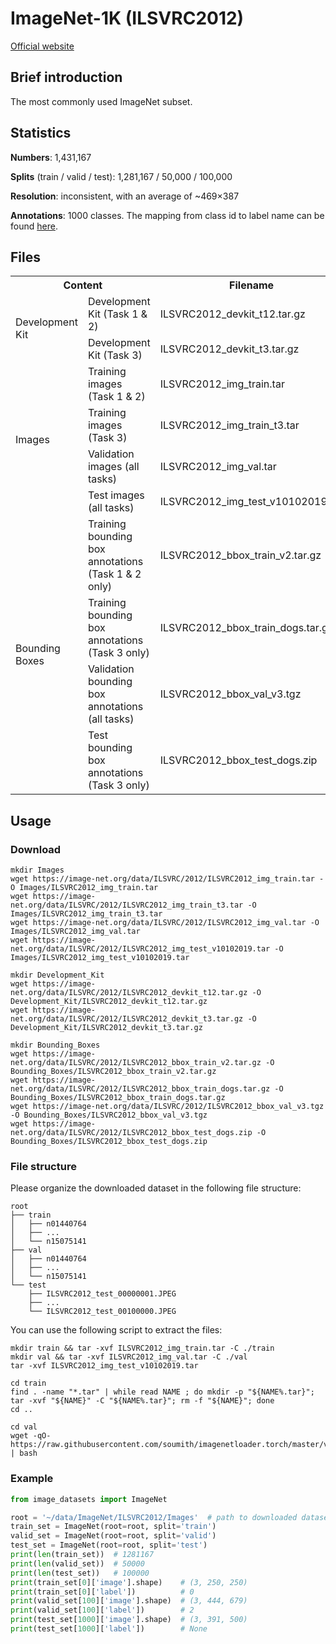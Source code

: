 # ImageNet-1K (ILSVRC2012)

[Official website](https://image-net.org/challenges/LSVRC/2012/2012-downloads.php)

## Brief introduction

The most commonly used ImageNet subset.

## Statistics

**Numbers**: 1,431,167

**Splits** (train / valid / test): 1,281,167 / 50,000 / 100,000

**Resolution**: inconsistent, with an average of ~469×387

**Annotations**: 1000 classes. The mapping from class id to label name can be found [here](https://gist.github.com/yrevar/942d3a0ac09ec9e5eb3a).

## Files

<table>
<tr><th colspan="2">Content</th><th>Filename</th><th>Size</th><th>MD5</th></tr>
<tr><td rowspan="2">Development Kit</td><td>Development Kit (Task 1 & 2)</td><td>ILSVRC2012_devkit_t12.tar.gz</td><td>2.5MB</td><td>-</td></tr>
<tr><td>Development Kit (Task 3)</td><td>ILSVRC2012_devkit_t3.tar.gz</td><td>22MB</td><td>-</td></tr>
<tr><td rowspan="4">Images</td><td>Training images (Task 1 & 2)</td><td>ILSVRC2012_img_train.tar</td><td>138GB</td><td>1d675b47d978889d74fa0da5fadfb00e</td></tr>
<tr><td>Training images (Task 3)</td><td>ILSVRC2012_img_train_t3.tar</td><td>728MB</td><td>ccaf1013018ac1037801578038d370da</td></tr>
<tr><td>Validation images (all tasks)</td><td>ILSVRC2012_img_val.tar</td><td>6.3GB</td><td>29b22e2961454d5413ddabcf34fc5622</td></tr>
<tr><td>Test images (all tasks)</td><td>ILSVRC2012_img_test_v10102019.tar</td><td>13GB</td><td>e1b8681fff3d63731c599df9b4b6fc02</td></tr>
<tr><td rowspan="4">Bounding Boxes</td><td>Training bounding box annotations (Task 1 & 2 only)</td><td>ILSVRC2012_bbox_train_v2.tar.gz</td><td>20MB</td><td>9271167e2176350e65cfe4e546f14b17</td></tr>
<tr><td>Training bounding box annotations (Task 3 only)</td><td>ILSVRC2012_bbox_train_dogs.tar.gz</td><td>1MB</td><td>61ebd3cc0e4793899a841b6b27f3d6d8</td></tr>
<tr><td>Validation bounding box annotations (all tasks)</td><td>ILSVRC2012_bbox_val_v3.tgz</td><td>2.2MB</td><td>f4cd18b5ea29fe6bbea62ec9c20d80f0</td></tr>
<tr><td>Test bounding box annotations (Task 3 only)</td><td>ILSVRC2012_bbox_test_dogs.zip</td><td>33MB</td><td>2dfdb2677fd9661585d17d5a5d027624</td></tr>
</table>

## Usage

### Download

```shell
mkdir Images
wget https://image-net.org/data/ILSVRC/2012/ILSVRC2012_img_train.tar -O Images/ILSVRC2012_img_train.tar
wget https://image-net.org/data/ILSVRC/2012/ILSVRC2012_img_train_t3.tar -O Images/ILSVRC2012_img_train_t3.tar
wget https://image-net.org/data/ILSVRC/2012/ILSVRC2012_img_val.tar -O Images/ILSVRC2012_img_val.tar
wget https://image-net.org/data/ILSVRC/2012/ILSVRC2012_img_test_v10102019.tar -O Images/ILSVRC2012_img_test_v10102019.tar

mkdir Development_Kit
wget https://image-net.org/data/ILSVRC/2012/ILSVRC2012_devkit_t12.tar.gz -O Development_Kit/ILSVRC2012_devkit_t12.tar.gz
wget https://image-net.org/data/ILSVRC/2012/ILSVRC2012_devkit_t3.tar.gz -O Development_Kit/ILSVRC2012_devkit_t3.tar.gz

mkdir Bounding_Boxes
wget https://image-net.org/data/ILSVRC/2012/ILSVRC2012_bbox_train_v2.tar.gz -O Bounding_Boxes/ILSVRC2012_bbox_train_v2.tar.gz
wget https://image-net.org/data/ILSVRC/2012/ILSVRC2012_bbox_train_dogs.tar.gz -O Bounding_Boxes/ILSVRC2012_bbox_train_dogs.tar.gz
wget https://image-net.org/data/ILSVRC/2012/ILSVRC2012_bbox_val_v3.tgz -O Bounding_Boxes/ILSVRC2012_bbox_val_v3.tgz
wget https://image-net.org/data/ILSVRC/2012/ILSVRC2012_bbox_test_dogs.zip -O Bounding_Boxes/ILSVRC2012_bbox_test_dogs.zip
```

### File structure

Please organize the downloaded dataset in the following file structure:

```text
root
├── train
│   ├── n01440764
│   ├── ...
│   └── n15075141
├── val
│   ├── n01440764
│   ├── ...
│   └── n15075141
└── test
    ├── ILSVRC2012_test_00000001.JPEG
    ├── ...
    └── ILSVRC2012_test_00100000.JPEG
```

You can use the following script to extract the files:

```shell
mkdir train && tar -xvf ILSVRC2012_img_train.tar -C ./train
mkdir val && tar -xvf ILSVRC2012_img_val.tar -C ./val
tar -xvf ILSVRC2012_img_test_v10102019.tar

cd train
find . -name "*.tar" | while read NAME ; do mkdir -p "${NAME%.tar}"; tar -xvf "${NAME}" -C "${NAME%.tar}"; rm -f "${NAME}"; done
cd ..

cd val
wget -qO- https://raw.githubusercontent.com/soumith/imagenetloader.torch/master/valprep.sh | bash
```

### Example

```python
from image_datasets import ImageNet

root = '~/data/ImageNet/ILSVRC2012/Images'  # path to downloaded dataset
train_set = ImageNet(root=root, split='train')
valid_set = ImageNet(root=root, split='valid')
test_set = ImageNet(root=root, split='test')
print(len(train_set))  # 1281167
print(len(valid_set))  # 50000
print(len(test_set))   # 100000
print(train_set[0]['image'].shape)    # (3, 250, 250)
print(train_set[0]['label'])          # 0
print(valid_set[100]['image'].shape)  # (3, 444, 679)
print(valid_set[100]['label'])        # 2
print(test_set[1000]['image'].shape)  # (3, 391, 500)
print(test_set[1000]['label'])        # None
```
